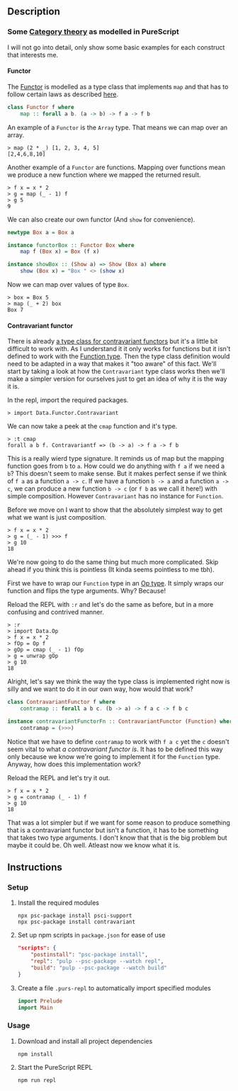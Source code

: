 ## Description
### Some [Category theory](https://en.wikipedia.org/wiki/Category_theory) as modelled in PureScript
I will not go into detail, only show some basic examples for each construct that interests me.
#### Functor
The [Functor](https://en.wikipedia.org/wiki/Functor) is modelled as a type class that implements `map` and that has to follow certain laws as described [here](https://pursuit.purescript.org/packages/purescript-prelude/4.1.0/docs/Data.Functor#t:Functor).
```purescript
class Functor f where
    map :: forall a b. (a -> b) -> f a -> f b
```
An example of a `Functor` is the `Array` type. That means we can map over an array.
```
> map (2 * _) [1, 2, 3, 4, 5]
[2,4,6,8,10]
```
Another example of a `Functor` are functions. Mapping over functions mean we produce a new function where we mapped the returned result.
```
> f x = x * 2
> g = map (_ - 1) f
> g 5
9
```
We can also create our own functor (And `show` for convenience).
```purescript
newtype Box a = Box a

instance functorBox :: Functor Box where
    map f (Box x) = Box (f x)

instance showBox :: (Show a) => Show (Box a) where
    show (Box x) = "Box " <> (show x)
```
Now we can map over values of type `Box`.
```
> box = Box 5
> map (_ + 2) box
Box 7
```
#### Contravariant functor
There is already [a type class for contravariant functors](https://pursuit.purescript.org/packages/purescript-contravariant/4.0.0/docs/Data.Functor.Contravariant#t:Contravariant)
but it's a little bit difficult to work with. As I understand it it only works for functions but it isn't defined to work with the [Function type](https://pursuit.purescript.org/builtins/docs/Prim#t:Function). Then the type class definition would need to be adapted in a way that makes it "too aware" of this fact. We'll start by taking a look at how the `Contravariant` type class works then we'll make a simpler version for ourselves just to get an idea of why it is the way it is.

In the repl, import the required packages.
```
> import Data.Functor.Contravariant
```
We can now take a peek at the `cmap` function and it's type.
```
> :t cmap
forall a b f. Contravariantf => (b -> a) -> f a -> f b
```
This is a really wierd type signature. It reminds us of map but the mapping function goes from `b` to `a`. How could we do anything with `f a` if we need a `b`? This doesn't seem to make sense. But it makes perfect sense if we think of `f a` as a function `a -> c`. If we have a function `b -> a` and a function `a -> c`, we can produce a new function `b -> c` (or `f b` as we call it here!) with simple composition. However `Contravariant` has no instance for `Function`.

Before we move on I want to show that the absolutely simplest way to get what we want is just composition.
```
> f x = x * 2
> g = (_ - 1) >>> f
> g 10
18
```
We're now going to do the same thing but much more complicated. Skip ahead if you think this is pointless (It kinda seems pointless to me tbh).

First we have to wrap our `Function` type in an [Op type](https://pursuit.purescript.org/packages/purescript-contravariant/4.0.0/docs/Data.Op#t:Op). It simply wraps our function and flips the type arguments. Why? Because!

Reload the REPL with `:r` and let's do the same as before, but in a more confusing and contrived manner.
```
> :r
> import Data.Op
> f x = x * 2
> fOp = Op f
> gOp = cmap (_ - 1) fOp
> g = unwrap gOp
> g 10
18
```
Alright, let's say we think the way the type class is implemented right now is silly and we want to do it in our own way, how would that work?
```purescript
class ContravariantFunctor f where
    contramap :: forall a b c. (b -> a) -> f a c -> f b c

instance contravariantFunctorFn :: ContravariantFunctor (Function) where
    contramap = (>>>)
```
Notice that we have to define `contramap` to work with `f a c` yet the `c` doesn't seem vital to what *a contravariant functor is*. It has to be defined this way only because we know we're going to implement it for the `Function` type. Anyway, how does this implementation work?

Reload the REPL and let's try it out.
```
> f x = x * 2
> g = contramap (_ - 1) f
> g 10
18
```
That was a lot simpler but if we want for some reason to produce something that is a contravariant functor but isn't a function, it has to be something that takes two type arguments. I don't know that that is the big problem but maybe it could be. Oh well. Atleast now we know what it is.
## Instructions
### Setup
1. Install the required modules
    ```
    npx psc-package install psci-support
    npx psc-package install contravariant
    ```
1. Set up npm scripts in `package.json` for ease of use
    ```json
    "scripts": {
        "postinstall": "psc-package install",
        "repl": "pulp --psc-package --watch repl",
        "build": "pulp --psc-package --watch build"
    }
    ```
1. Create a file `.purs-repl` to automatically import specified modules
    ```purescript
    import Prelude
    import Main
    ```
### Usage
1. Download and install all project dependencies
    ```
    npm install
    ```
1. Start the PureScript REPL
    ```
    npm run repl
    ```